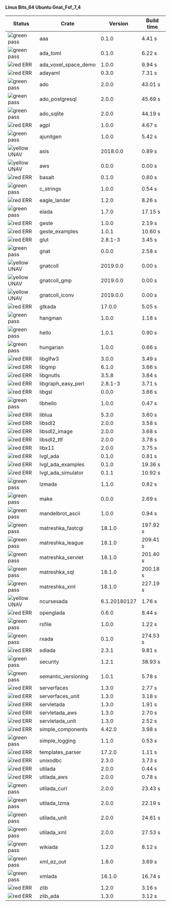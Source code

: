 #### Linux Bits_64 Ubuntu Gnat_Fsf_7_4

| Status | Crate | Version | Build time |
| --- | --- | --- | --- |
|![green](https://placehold.it/8/00aa00/000000?text=+) pass | aaa | 0.1.0 |  4.41 s |
|![green](https://placehold.it/8/00aa00/000000?text=+) pass | ada_toml | 0.1.0 |  6.22 s |
|![red](https://placehold.it/8/ff0000/000000?text=+) ERR  | ada_voxel_space_demo | 1.0.0 |  9.94 s |
|![red](https://placehold.it/8/ff0000/000000?text=+) ERR  | adayaml | 0.3.0 |  7.31 s |
|![green](https://placehold.it/8/00aa00/000000?text=+) pass | ado | 2.0.0 |  43.01 s |
|![green](https://placehold.it/8/00aa00/000000?text=+) pass | ado_postgresql | 2.0.0 |  45.69 s |
|![green](https://placehold.it/8/00aa00/000000?text=+) pass | ado_sqlite | 2.0.0 |  44.19 s |
|![red](https://placehold.it/8/ff0000/000000?text=+) ERR  | agpl | 1.0.0 |  4.67 s |
|![green](https://placehold.it/8/00aa00/000000?text=+) pass | ajunitgen | 1.0.0 |  5.42 s |
|![yellow](https://placehold.it/8/ffbb00/000000?text=+) UNAV | asis | 2018.0.0 |  0.89 s |
|![yellow](https://placehold.it/8/ffbb00/000000?text=+) UNAV | aws | 0.0.0 |  0.00 s |
|![red](https://placehold.it/8/ff0000/000000?text=+) ERR  | basalt | 0.1.0 |  0.60 s |
|![green](https://placehold.it/8/00aa00/000000?text=+) pass | c_strings | 1.0.0 |  0.54 s |
|![red](https://placehold.it/8/ff0000/000000?text=+) ERR  | eagle_lander | 1.2.0 |  8.26 s |
|![green](https://placehold.it/8/00aa00/000000?text=+) pass | elada | 1.7.0 |  17.15 s |
|![red](https://placehold.it/8/ff0000/000000?text=+) ERR  | geste | 1.0.0 |  2.19 s |
|![red](https://placehold.it/8/ff0000/000000?text=+) ERR  | geste_examples | 1.0.1 |  10.60 s |
|![red](https://placehold.it/8/ff0000/000000?text=+) ERR  | glut | 2.8.1-3 |  3.45 s |
|![green](https://placehold.it/8/00aa00/000000?text=+) pass | gnat | 0.0.0 |  2.58 s |
|![yellow](https://placehold.it/8/ffbb00/000000?text=+) UNAV | gnatcoll | 2019.0.0 |  0.00 s |
|![yellow](https://placehold.it/8/ffbb00/000000?text=+) UNAV | gnatcoll_gmp | 2019.0.0 |  0.00 s |
|![yellow](https://placehold.it/8/ffbb00/000000?text=+) UNAV | gnatcoll_iconv | 2019.0.0 |  0.00 s |
|![red](https://placehold.it/8/ff0000/000000?text=+) ERR  | gtkada | 17.0.0 |  5.05 s |
|![green](https://placehold.it/8/00aa00/000000?text=+) pass | hangman | 1.0.0 |  1.18 s |
|![green](https://placehold.it/8/00aa00/000000?text=+) pass | hello | 1.0.1 |  0.90 s |
|![green](https://placehold.it/8/00aa00/000000?text=+) pass | hungarian | 1.0.0 |  0.66 s |
|![red](https://placehold.it/8/ff0000/000000?text=+) ERR  | libglfw3 | 3.0.0 |  3.49 s |
|![red](https://placehold.it/8/ff0000/000000?text=+) ERR  | libgmp | 6.1.0 |  3.66 s |
|![red](https://placehold.it/8/ff0000/000000?text=+) ERR  | libgnutls | 3.5.8 |  3.84 s |
|![red](https://placehold.it/8/ff0000/000000?text=+) ERR  | libgraph_easy_perl | 2.8.1-3 |  3.71 s |
|![red](https://placehold.it/8/ff0000/000000?text=+) ERR  | libgsl | 0.0.0 |  3.66 s |
|![green](https://placehold.it/8/00aa00/000000?text=+) pass | libhello | 1.0.0 |  0.47 s |
|![red](https://placehold.it/8/ff0000/000000?text=+) ERR  | liblua | 5.3.0 |  3.60 s |
|![red](https://placehold.it/8/ff0000/000000?text=+) ERR  | libsdl2 | 2.0.0 |  3.58 s |
|![red](https://placehold.it/8/ff0000/000000?text=+) ERR  | libsdl2_image | 2.0.0 |  3.68 s |
|![red](https://placehold.it/8/ff0000/000000?text=+) ERR  | libsdl2_ttf | 2.0.0 |  3.78 s |
|![red](https://placehold.it/8/ff0000/000000?text=+) ERR  | libx11 | 2.0.0 |  3.75 s |
|![red](https://placehold.it/8/ff0000/000000?text=+) ERR  | lvgl_ada | 0.1.0 |  0.81 s |
|![red](https://placehold.it/8/ff0000/000000?text=+) ERR  | lvgl_ada_examples | 0.1.0 |  19.36 s |
|![red](https://placehold.it/8/ff0000/000000?text=+) ERR  | lvgl_ada_simulator | 0.1.1 |  10.92 s |
|![green](https://placehold.it/8/00aa00/000000?text=+) pass | lzmada | 1.1.0 |  0.82 s |
|![green](https://placehold.it/8/00aa00/000000?text=+) pass | make | 0.0.0 |  2.69 s |
|![green](https://placehold.it/8/00aa00/000000?text=+) pass | mandelbrot_ascii | 1.0.0 |  0.94 s |
|![green](https://placehold.it/8/00aa00/000000?text=+) pass | matreshka_fastcgi | 18.1.0 |  197.92 s |
|![green](https://placehold.it/8/00aa00/000000?text=+) pass | matreshka_league | 18.1.0 |  209.41 s |
|![green](https://placehold.it/8/00aa00/000000?text=+) pass | matreshka_servlet | 18.1.0 |  201.40 s |
|![green](https://placehold.it/8/00aa00/000000?text=+) pass | matreshka_sql | 18.1.0 |  200.18 s |
|![green](https://placehold.it/8/00aa00/000000?text=+) pass | matreshka_xml | 18.1.0 |  227.19 s |
|![yellow](https://placehold.it/8/ffbb00/000000?text=+) UNAV | ncursesada | 6.1.20180127 |  1.76 s |
|![red](https://placehold.it/8/ff0000/000000?text=+) ERR  | openglada | 0.6.0 |  8.44 s |
|![green](https://placehold.it/8/00aa00/000000?text=+) pass | rsfile | 1.0.0 |  1.22 s |
|![green](https://placehold.it/8/00aa00/000000?text=+) pass | rxada | 0.1.0 |  274.53 s |
|![red](https://placehold.it/8/ff0000/000000?text=+) ERR  | sdlada | 2.3.1 |  9.81 s |
|![green](https://placehold.it/8/00aa00/000000?text=+) pass | security | 1.2.1 |  38.93 s |
|![green](https://placehold.it/8/00aa00/000000?text=+) pass | semantic_versioning | 1.0.1 |  5.78 s |
|![red](https://placehold.it/8/ff0000/000000?text=+) ERR  | serverfaces | 1.3.0 |  2.77 s |
|![red](https://placehold.it/8/ff0000/000000?text=+) ERR  | serverfaces_unit | 1.3.0 |  3.18 s |
|![red](https://placehold.it/8/ff0000/000000?text=+) ERR  | servletada | 1.3.0 |  1.91 s |
|![red](https://placehold.it/8/ff0000/000000?text=+) ERR  | servletada_aws | 1.3.0 |  2.70 s |
|![red](https://placehold.it/8/ff0000/000000?text=+) ERR  | servletada_unit | 1.3.0 |  2.52 s |
|![red](https://placehold.it/8/ff0000/000000?text=+) ERR  | simple_components | 4.42.0 |  3.98 s |
|![green](https://placehold.it/8/00aa00/000000?text=+) pass | simple_logging | 1.1.0 |  0.53 s |
|![red](https://placehold.it/8/ff0000/000000?text=+) ERR  | templates_parser | 17.2.0 |  1.11 s |
|![red](https://placehold.it/8/ff0000/000000?text=+) ERR  | unixodbc | 2.3.0 |  3.73 s |
|![red](https://placehold.it/8/ff0000/000000?text=+) ERR  | utilada | 2.0.0 |  0.44 s |
|![red](https://placehold.it/8/ff0000/000000?text=+) ERR  | utilada_aws | 2.0.0 |  0.78 s |
|![green](https://placehold.it/8/00aa00/000000?text=+) pass | utilada_curl | 2.0.0 |  23.43 s |
|![green](https://placehold.it/8/00aa00/000000?text=+) pass | utilada_lzma | 2.0.0 |  22.19 s |
|![green](https://placehold.it/8/00aa00/000000?text=+) pass | utilada_unit | 2.0.0 |  24.61 s |
|![green](https://placehold.it/8/00aa00/000000?text=+) pass | utilada_xml | 2.0.0 |  27.53 s |
|![green](https://placehold.it/8/00aa00/000000?text=+) pass | wikiada | 1.2.0 |  8.12 s |
|![green](https://placehold.it/8/00aa00/000000?text=+) pass | xml_ez_out | 1.6.0 |  3.69 s |
|![green](https://placehold.it/8/00aa00/000000?text=+) pass | xmlada | 16.1.0 |  16.74 s |
|![red](https://placehold.it/8/ff0000/000000?text=+) ERR  | zlib | 1.2.0 |  3.16 s |
|![red](https://placehold.it/8/ff0000/000000?text=+) ERR  | zlib_ada | 1.3.0 |  3.12 s |
